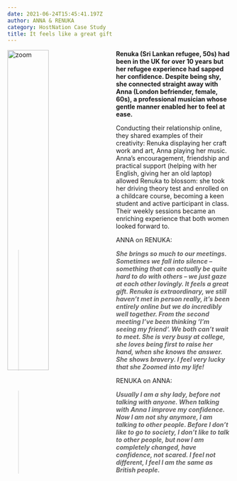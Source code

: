 ```yaml
---
date: 2021-06-24T15:45:41.197Z
author: ANNA & RENUKA
category: HostNation Case Study
title: It feels like a great gift
---
```

<img src="/assets/anna-and-renuka.png" alt="zoom" style="width:43%;padding-right:25px;" ALIGN="left" />**Renuka (Sri Lankan refugee, 50s) had been in the UK for over 10 years but her refugee experience had sapped her confidence. Despite being shy, she connected straight away with Anna (London befriender, female, 60s), a professional musician whose gentle manner enabled her to feel at ease.** 

Conducting their relationship online, they shared examples of their creativity: Renuka displaying her craft work and art, Anna playing her music. Anna’s encouragement, friendship and practical support (helping with her English, giving her an old laptop) allowed Renuka to blossom: she took her driving theory test and enrolled on a childcare course, becoming a keen student and active participant in class. Their weekly sessions became an enriching experience that both women looked forward to. 

ANNA on RENUKA: 

> ***She brings so much to our meetings. Sometimes we fall into silence – something that can actually be quite hard to do with others – we just gaze at each other lovingly. It feels a great gift. Renuka is extraordinary, we still haven’t met in person really, it’s been entirely online but we do incredibly well together. From the second meeting I’ve been thinking ‘I’m seeing my friend’. We both can’t wait to meet. She is very busy at college, she loves being first to raise her hand, when she knows the answer. She shows bravery. I feel very lucky that she Zoomed into my life!***

RENUKA on ANNA: 

> ***Usually I am a shy lady, before not talking with anyone. When talking with Anna I improve my confidence. Now I am not shy anymore, I am talking to other people. Before I don’t like to go to society, I don’t like to talk to other people, but now I am completely changed, have confidence, not scared. I feel not different, I feel I am the same as British people.***